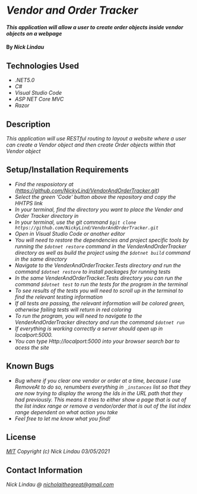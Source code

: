 # _Vendor and Order Tracker_

#### _This application will allow a user to create order objects inside vendor objects on a webpage_

#### By _**Nick Lindau**_

## Technologies Used

* _.NET5.0_
* _C#_
* _Visual Studio Code_
* _ASP NET Core MVC_
* _Razor_

## Description

_This application will use RESTful routing to layout a website where a user can create a Vendor object and then create Order objects within that Vendor object_

## Setup/Installation Requirements

* _Find the resposiotory at (https://github.com/NickyLind/VendorAndOrderTracker.git)_
* _Select the green 'Code' button above the repository and copy the HHTPS link_
* _In your terminal, find the directory you want to place the Vender and Order Tracker directory in_
* _In your terminal, use the git command `$git clone https://github.com/NickyLind/VendorAndOrderTracker.git`_
* _Open in Visual Studio Code or another editor_
* _You will need to restore the dependencies and project specific tools by running the `$dotnet restore` command in the VenderAndOrderTracker directory as well as build the project using the `$dotnet build` command in the same directory_
* _Navigate to the VenderAndOrderTracker.Tests directory and run the command `$dotnet restore` to install packages for running tests_
* _In the same VenderAndOrderTracker.Tests directory you can run the command `$dotnet test` to run the tests for the program in the terminal_
* _To see results of the tests you will need to scroll up in the terminal to find the relevant testing information_
* _If all tests are passing, the relevant information will be colored green, otherwise failing tests will return in red coloring_
* _To run the program, you will need to navigate to the VenderAndOrderTracker directory and run the command `$dotnet run`_
* _If everything is working correctly a server should open up in localport:5000._
* _You can type Http://localport:5000 into your browser search bar to acess the site_

## Known Bugs

* _Bug where if you clear one vendor or order at a time, because I use RemoveAt to do so,  renumbers everything in `_instances` list so that they are now trying to display the wrong the Ids in the URL path that they had previously. This means it tries to either show a page that is out of the list index range or remove a vendor/order that is out of the list index range dependent on what action you take_
* _Feel free to let me know what you find!_

## License

_[MIT](https://choosealicense.com/licenses/mit/)_
 _Copyright (c) Nick Lindau 03/05/2021_

## Contact Information

_Nick Lindau @ <nicholaithegreat@gmail.com>_
